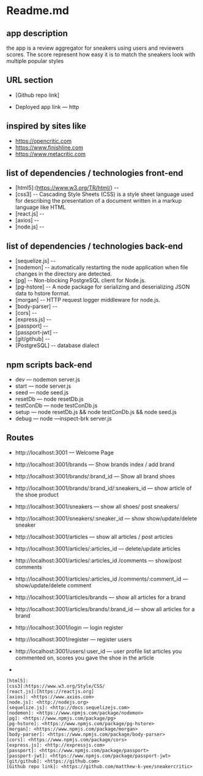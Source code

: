 # Readme.md

## app description
the app is a review aggregator for sneakers using users and reviewers scores.
The score represent how easy it is to match the sneakers look with multiple popular styles

## URL section
* [Github repo link]
- Deployed app link — http

## inspired by sites like
- https://opencritic.com
- https://www.finishline.com
- https://www.metacritic.com

## list of dependencies / technologies front-end
* [html5]:(https://www.w3.org/TR/html/) --
* [css3] -- Cascading Style Sheets (CSS) is a style sheet language used for describing the presentation of a document written in a markup language like HTML
* [react.js] --
* [axios] --
* [node.js] --

## list of dependencies / technologies back-end
* [sequelize.js] --
* [nodemon] -- automatically restarting the node application when file changes in the directory are detected.
* [pg] -- Non-blocking PostgreSQL client for Node.js.
* [pg-hstore] -- A node package for serializing and deserializing JSON data to hstore format.
* [morgan] -- HTTP request logger middleware for node.js.
* [body-parser] --
* [cors] --
* [express.js] --
* [passport] --
* [passport-jwt] --
* [git/github] --
* [PostgreSQL] -- database dialect

## npm scripts back-end
- dev — nodemon server.js
- start — node server.js
- seed — node seed.js
- resetDb — node resetDb.js
- testConDb — node testConDb.js
- setup — node resetDb.js && node testConDb.js && node seed.js
- debug — node —inspect-brk server.js

## Routes
- http://localhost:3001  — Welcome Page
- http://localhost:3001/brands — Show brands index / add brand
- http://localhost:3001/brands/:brand_id  — Show all brand shoes
- http://localhost:3001/brands/:brand_id/:sneakers_id — show article of the shoe product

- http://localhost:3001/sneakers — show all shoes/ post sneakers/
- http://localhost:3001/sneakers/:sneaker_id  — show show/update/delete sneaker

- http://localhost:3001/articles  — show all articles / post articles
- http://localhost:3001/articles/:articles_id —  delete/update articles
- http://localhost:3001/articles/:articles_id /comments  — show/post comments
- http://localhost:3001/articles/:articles_id /comments/:comment_id  — show/update/delete comment
- http://localhost:3001/articles/brands — show all articles for a brand
- http://localhost:3001/articles/brands/:brand_id  — show all articles for a brand

- http://localhost:3001/login  — login register
- http://localhost:3001/register — register users
- http://localhost:3001/users/:user_id — user profile list articles you commented on, scores you gave the shoe in the article
-

    [html5]:
    [css3]:https://www.w3.org/Style/CSS/
    [react.js]:[https://reactjs.org]
    [axios]: <https://www.axios.com>
    [node.js]: <http://nodejs.org>
    [sequelize.js]: <http://docs.sequelizejs.com>
    [nodemon]: <https://www.npmjs.com/package/nodemon>
    [pg]: <https://www.npmjs.com/package/pg>
    [pg-hstore]: <https://www.npmjs.com/package/pg-hstore>
    [morgan]: <https://www.npmjs.com/package/morgan>
    [body-parser]: <https://www.npmjs.com/package/body-parser>
    [cors]: <https://www.npmjs.com/package/cors>
    [express.js]: <http://expressjs.com>
    [passport]: <https://www.npmjs.com/package/passport>
    [passport-jwt]: <https://www.npmjs.com/package/passport-jwt>
    [git/github]: <https://github.com>
    [Github repo link]: <https://github.com/matthew-k-yee/sneakercritic>
